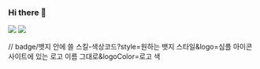 ### Hi there 👋

<!--
**1000hyehyang/1000hyehyang** is a ✨ _special_ ✨ repository because its `README.md` (this file) appears on your GitHub profile.

Here are some ideas to get you started:

- 🔭 I’m currently working on ...
- 🌱 I’m currently learning ...
- 👯 I’m looking to collaborate on ...
- 🤔 I’m looking for help with ...
- 💬 Ask me about ...
- 📫 How to reach me: ...
- 😄 Pronouns: ...
- ⚡ Fun fact: ...
-->
<img src="https://img.shields.io/badge/Java-FFA500?style=flat-square&logo=Java&logoColor=white"/>
<img src="https://img.shields.io/badge/Python-4169E1?style=flat-square&logo=Python&logoColor=white"/>

// badge/뱃지 안에 쓸 스킬-색상코드?style=원하는 뱃지 스타일&logo=심플 아이콘 사이트에 있는 로고 이름 그대로&logoColor=로고 색

